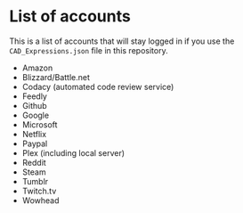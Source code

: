 # List of accounts 
This is a list of accounts that will stay logged in if you use the `CAD_Expressions.json` file in this repository.

- Amazon
- Blizzard/Battle.net
- Codacy (automated code review service)
- Feedly
- Github
- Google
- Microsoft
- Netflix
- Paypal
- Plex (including local server)
- Reddit
- Steam
- Tumblr
- Twitch.tv
- Wowhead
